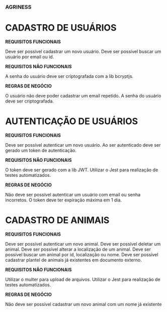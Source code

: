 ### AGRINESS ###

# CADASTRO DE USUÁRIOS

**REQUISITOS FUNCIONAIS**

Deve ser possível cadastrar um novo usuário.
Deve ser possível buscar um usuário por email ou id.

**REQUISITOS NÃO FUNCIONAIS**

A senha do usuário deve ser criptografada com a lib bcryptjs.

**REGRAS DE NEGÓCIO**

O usuário não deve poder cadastrar um email repetido.
A senha do usuário deve ser criptografada.


# AUTENTICAÇÃO DE USUÁRIOS

**REQUISITOS FUNCIONAIS**

Deve ser possível autenticar um novo usuário.
Ao ser autenticado deve ser gerado um token de autenticação.

**REQUISITOS NÃO FUNCIONAIS**

O token deve ser gerado com a lib JWT.
Utilizar o Jest para realização de testes automatizados.

**REGRAS DE NEGÓCIO**

Não deve ser possível autenticar um usuário com email ou senha incorretos.
O token deve ter expiração máxima em 1 dia.


# CADASTRO DE ANIMAIS

**REQUISITOS FUNCIONAIS**

Deve ser possível autenticar um novo animal.
Deve ser possível deletar um animal.
Deve ser possível alterar a localização de um animal.
Deve ser possível buscar um animal por id, localização ou nome.
Deve ser possível cadastrar plantel de animais já existentes em documento externo.

**REQUISITOS NÃO FUNCIONAIS**

Utilizar o multer para upload de arquivos.
Utilizar o Jest para realização de testes automatizados.

**REGRAS DE NEGÓCIO**

Não deve ser possível cadastrar um novo animal com um nome já existente